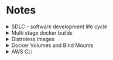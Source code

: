 # Notes

<details>
  <summary>SDLC - software development life cycle</summary>

- software development life cycle.

- It is a process used by the software industry.

- It is a set of standards followed in the software industry to design, develop, and test.

- The end goal is to deliver a high-quality product.

- For developing any new feature in the organisation, we follow some steps, which are:

- **_Planing, Defiing, Desiging, Building, Testing, Deploying, and Planning_** _Cycle structure_

- **Planning + Requirements Gathering**
- Most Important
- Plan for the new features, whether they are required or not. 
- Requirements: Gather the requirements about the project use case.
- Suppose you are working to add a new category to the shop, so in plaining, you will decide if it is required or not, and in requirements, you will decide what is the best suit for that category.

- **Defining + Desigining**
- Defining -> Here, you clearly define the requirements in terms of documents. 
- Documents are the software requirements specification documents, which include all the data as part of the planning phase.
- Designing: very critical phase, here we do high-level design (HLD) and low-level design (LLD).

- **Building, Testing, and Deployment** (Devops-centric)


- **Building** _Developers_
- Developing: code writing After code is done, it is stored in a central repository.


- **Testing** QA Engenniers
- The codes that were written by the developer are tested here. The application that is stored in the git repo is taken and deployed on a server. Then the QA team takes care of testing the software.

- **Deployment**
In this phase, we promote the application to production.
</details>

<details>
  <summary>Multi stage docker builds</summary>

  
#### Multi stage docker builds
- Split docker file into two parts or multiple parts
![Simple multi stage eg](https://imgur.com/FTwOGgb.png)
![Multi stage eg](https://imgur.com/IfqKkwc.png)

    <details>
      <summary>eg</summary>

    **file: Dockerfile**

      **Without multistage**

      ```
        ###########################################
        # BASE IMAGE
        ###########################################

        FROM ubuntu AS build

        RUN apt-get update && apt-get install -y golang-go

        ENV GO111MODULE=off

        COPY . .

        RUN CGO_ENABLED=0 go build -o /app .

        ENTRYPOINT ["/app"]
      ```

      **With multistage**
      ```
      ###########################################
      # BASE IMAGE
      ###########################################

      FROM ubuntu AS build

      RUN apt-get update && apt-get install -y golang-go

      ENV GO111MODULE=off

      COPY . .

      RUN CGO_ENABLED=0 go build -o /app .

      ############################################
      # HERE STARTS THE MAGIC OF MULTI STAGE BUILD
      ############################################

      FROM scratch

      # Copy the compiled binary from the build stage
      COPY --from=build /app /app

      # Set the entrypoint for the container to run the binary
      ENTRYPOINT ["/app"]
      ```

    </details>
</details>

<details>

<summary>Distroless images</summary>

#### Distroless images

- Basically a very minimilistic image, that will hardly have any packages and will only have the runtime envs.
- eg python distroless images
- Improves security 

</details>

<details>
<summary> Docker Volumes and Bind Mounts</summary>

####  Docker Volumes and Bind Mounts

#### Why need volumes
1) container did not have any way to read host file and to perfrom writee operations. Cannot keep track of previous logs, if the container fails.
2) when there is connection between backend and frontend backend writes to some file and frontend reads from that file and perform, as like a cron job.
3) Container or app tries to read some file from the host os and it doesnt know how to read that file.

_To tackle this docker came up with 2 concepts **bind mounts** and **volumes**_

#### bind mounts
- Allows us to bind a directory inside the container
- Bind folder in the container with the folder in the host.

    ![bind mounts](https://imgur.com/sxzlXB2.png)

#### Volumes 
- volumes are same as bind mounts but these offer better life cycle.
- Life cycle ? -> using docker cli we can create volume. Like a logical partitioning on the host.
- here, we dont provide the directory details.
- using volume docker will be create a logical disk or it will create a logical volume and this volume will be mounted to the container. 
- we can create volumes in any host, any external storage we can link it with the container volume.
- eg
    - `docker volume ls`
    - `docker volume create scor32k` -> This will create a  logical partition on the host which we can't see
    - `docker volume inspect scor32k` -> To inspect(details about the volume) a volume 
    - `docker volume rm scor32k` -> delete volume scor32k 
    - `docker run -d --mout source=scor32k, target=/app image details `
    

</details>

<details>
<summary>AWS CLI</summary>

1) **Using cmd**
    - `ssh -i path/to/private/key hostname@ipaddress`

2) **aws cli**
    - Install aws cli
    - create aws access  key
    - `aws version` -> check aws 
    - `aws configure`
    - `aws s3 ls` -> list s3 buckets
    - `aws ec2 describe-instances` -> list ec2 
    - https://gist.github.com/mda590/679aba60ca03699d5b12a32314debdc0 -> python boto3
    - 



</details>
